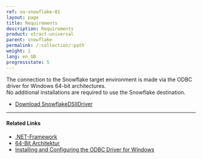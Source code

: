 ```yaml
---
ref: xu-snowflake-01
layout: page
title: Requirements
description: Requirements
product: xtract-universal
parent: snowflake
permalink: /:collection/:path
weight: 1
lang: en_GB
progressstate: 5
---
```

The connection to the Snowflake target environment is made via the ODBC driver for Windows 64-bit architectures.<br>
No additional installations are required to use the Snowflake destination.

- [Download SnowflakeDSIIDriver](https://sfc-repo.snowflakecomputing.com/odbc/win64/latest/index.html)

*****
#### Related Links
- [.NET-Framework](../../introduction/requirements#other-applications-and-frameworks)
- [64-Bit Architektur](../../introduction/requirements#hardware-requirements)
- [Installing and Configuring the ODBC Driver for Windows](https://docs.snowflake.com/en/user-guide/odbc-windows.html)

